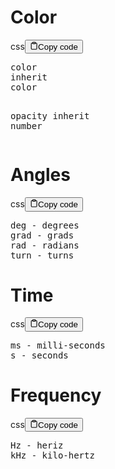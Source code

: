 <h1>Color</h1>
<div class="code-element"><div class="lang-line"><text>css</text><button class="copy-button" id="code565b" onclick="copyCode(code565, code565b)"><svg stroke="currentColor" fill="none" stroke-width="2" viewBox="0 0 24 24" stroke-linecap="round" stroke-linejoin="round" class="h-4 w-4" height="1em" width="1em" xmlns="http://www.w3.org/2000/svg"><path d="M16 4h2a2 2 0 0 1 2 2v14a2 2 0 0 1-2 2H6a2 2 0 0 1-2-2V6a2 2 0 0 1 2-2h2"></path><rect x="8" y="2" width="8" height="4" rx="1" ry="1"></rect></svg><text>Copy code</text></button></div><div class="code" id="code565"><div class="highlight"><pre><span></span><span class="nt">color</span>
<span class="nt">inherit</span>
<span class="nt">color</span>

<span class="nt">opacity</span>
<span class="nt">inherit</span>
<span class="nt">number</span>
</pre></div></div></div>

<h1>Angles</h1>
<div class="code-element"><div class="lang-line"><text>css</text><button class="copy-button" id="code566b" onclick="copyCode(code566, code566b)"><svg stroke="currentColor" fill="none" stroke-width="2" viewBox="0 0 24 24" stroke-linecap="round" stroke-linejoin="round" class="h-4 w-4" height="1em" width="1em" xmlns="http://www.w3.org/2000/svg"><path d="M16 4h2a2 2 0 0 1 2 2v14a2 2 0 0 1-2 2H6a2 2 0 0 1-2-2V6a2 2 0 0 1 2-2h2"></path><rect x="8" y="2" width="8" height="4" rx="1" ry="1"></rect></svg><text>Copy code</text></button></div><div class="code" id="code566"><div class="highlight"><pre><span></span><span class="nt">deg</span><span class="w"> </span><span class="nt">-</span><span class="w"> </span><span class="nt">degrees</span>
<span class="nt">grad</span><span class="w"> </span><span class="nt">-</span><span class="w"> </span><span class="nt">grads</span>
<span class="nt">rad</span><span class="w"> </span><span class="nt">-</span><span class="w"> </span><span class="nt">radians</span>
<span class="nt">turn</span><span class="w"> </span><span class="nt">-</span><span class="w"> </span><span class="nt">turns</span>
</pre></div></div></div>

<h1>Time</h1>
<div class="code-element"><div class="lang-line"><text>css</text><button class="copy-button" id="code567b" onclick="copyCode(code567, code567b)"><svg stroke="currentColor" fill="none" stroke-width="2" viewBox="0 0 24 24" stroke-linecap="round" stroke-linejoin="round" class="h-4 w-4" height="1em" width="1em" xmlns="http://www.w3.org/2000/svg"><path d="M16 4h2a2 2 0 0 1 2 2v14a2 2 0 0 1-2 2H6a2 2 0 0 1-2-2V6a2 2 0 0 1 2-2h2"></path><rect x="8" y="2" width="8" height="4" rx="1" ry="1"></rect></svg><text>Copy code</text></button></div><div class="code" id="code567"><div class="highlight"><pre><span></span><span class="nt">ms</span><span class="w"> </span><span class="nt">-</span><span class="w"> </span><span class="nt">milli-seconds</span>
<span class="nt">s</span><span class="w"> </span><span class="nt">-</span><span class="w"> </span><span class="nt">seconds</span>
</pre></div></div></div>

<h1>Frequency</h1>
<div class="code-element"><div class="lang-line"><text>css</text><button class="copy-button" id="code568b" onclick="copyCode(code568, code568b)"><svg stroke="currentColor" fill="none" stroke-width="2" viewBox="0 0 24 24" stroke-linecap="round" stroke-linejoin="round" class="h-4 w-4" height="1em" width="1em" xmlns="http://www.w3.org/2000/svg"><path d="M16 4h2a2 2 0 0 1 2 2v14a2 2 0 0 1-2 2H6a2 2 0 0 1-2-2V6a2 2 0 0 1 2-2h2"></path><rect x="8" y="2" width="8" height="4" rx="1" ry="1"></rect></svg><text>Copy code</text></button></div><div class="code" id="code568"><div class="highlight"><pre><span></span><span class="nt">Hz</span><span class="w"> </span><span class="nt">-</span><span class="w"> </span><span class="nt">heriz</span>
<span class="nt">kHz</span><span class="w"> </span><span class="nt">-</span><span class="w"> </span><span class="nt">kilo-hertz</span>
</pre></div></div></div>